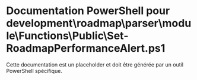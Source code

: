 # Documentation PowerShell pour development\roadmap\parser\module\Functions\Public\Set-RoadmapPerformanceAlert.ps1

Cette documentation est un placeholder et doit être générée par un outil PowerShell spécifique.
